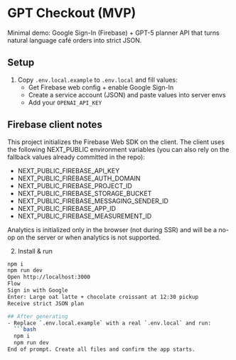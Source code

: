 # GPT Checkout (MVP)

Minimal demo: Google Sign-In (Firebase) + GPT-5 planner API that turns natural language café orders into strict JSON.

## Setup
1. Copy `.env.local.example` to `.env.local` and fill values:
   - Get Firebase web config + enable Google Sign-In
   - Create a service account (JSON) and paste values into server envs
   - Add your `OPENAI_API_KEY`

  ## Firebase client notes

  This project initializes the Firebase Web SDK on the client. The client uses the following NEXT_PUBLIC environment variables (you can also rely on the fallback values already committed in the repo):

  - NEXT_PUBLIC_FIREBASE_API_KEY
  - NEXT_PUBLIC_FIREBASE_AUTH_DOMAIN
  - NEXT_PUBLIC_FIREBASE_PROJECT_ID
  - NEXT_PUBLIC_FIREBASE_STORAGE_BUCKET
  - NEXT_PUBLIC_FIREBASE_MESSAGING_SENDER_ID
  - NEXT_PUBLIC_FIREBASE_APP_ID
  - NEXT_PUBLIC_FIREBASE_MEASUREMENT_ID

  Analytics is initialized only in the browser (not during SSR) and will be a no-op on the server or when analytics is not supported.

2. Install & run
```bash
npm i
npm run dev
Open http://localhost:3000
Flow
Sign in with Google
Enter: Large oat latte + chocolate croissant at 12:30 pickup
Receive strict JSON plan

## After generating
- Replace `.env.local.example` with a real `.env.local` and run:
  ```bash
  npm i
  npm run dev
End of prompt. Create all files and confirm the app starts.
